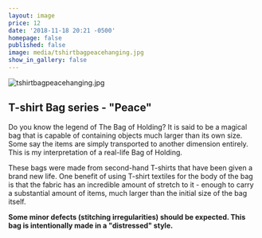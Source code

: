 ```yaml
---
layout: image
price: 12
date: '2018-11-18 20:21 -0500'
homepage: false
published: false
image: media/tshirtbagpeacehanging.jpg
show_in_gallery: false
---
```

![tshirtbagpeacehanging.jpg]({{site.baseurl}}/media/tshirtbagpeacehanging.jpg)

## T-shirt Bag series - "Peace"

Do you know the legend of The Bag of Holding? It is said to be a magical bag that is capable of containing objects much larger than its own size. Some say the items are simply transported to another dimension entirely. This is my interpretation of a real-life Bag of Holding.

These bags were made from second-hand T-shirts that have been given a brand new life. One benefit of using T-shirt textiles for the body of the bag is that the fabric has an incredible amount of stretch to it - enough to carry a substantial amount of items, much larger than the initial size of the bag itself.


**Some minor defects (stitching irregularities) should be expected. This bag is intentionally made in a "distressed" style.**
